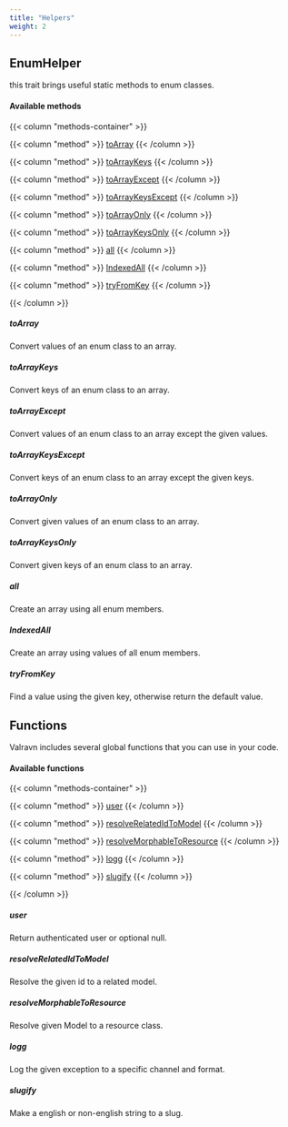 ```yaml
---
title: "Helpers"
weight: 2
---
```


## EnumHelper

this trait brings useful static methods to enum classes.

#### Available methods

{{< column "methods-container" >}}

{{< column "method" >}}
[toArray](#toarray)
{{< /column >}}

{{< column "method" >}}
[toArrayKeys](#toarraykeys)
{{< /column >}}

{{< column "method" >}}
[toArrayExcept](#toarraykeys)
{{< /column >}}

{{< column "method" >}}
[toArrayKeysExcept](#toarraykeysexcept)
{{< /column >}}

{{< column "method" >}}
[toArrayOnly](#toarrayonly)
{{< /column >}}

{{< column "method" >}}
[toArrayKeysOnly](#toarraykeysonly)
{{< /column >}}

{{< column "method" >}}
[all](#all)
{{< /column >}}

{{< column "method" >}}
[IndexedAll](#indexedall)
{{< /column >}}

{{< column "method" >}}
[tryFromKey](#tryfromkey)
{{< /column >}}

{{< /column >}}

##### toArray

Convert values of an enum class to an array.

##### toArrayKeys

Convert keys of an enum class to an array.

##### toArrayExcept

Convert values of an enum class to an array except the given values.

##### toArrayKeysExcept

Convert keys of an enum class to an array except the given keys.

##### toArrayOnly

Convert given values of an enum class to an array.

##### toArrayKeysOnly

Convert given keys of an enum class to an array.

##### all

Create an array using all enum members.

##### IndexedAll

Create an array using values of all enum members.

##### tryFromKey

Find a value using the given key, otherwise return the default value.

## Functions

Valravn includes several global functions that you can use in your code.

#### Available functions

{{< column "methods-container" >}}

{{< column "method" >}}
[user](#user)
{{< /column >}}

{{< column "method" >}}
[resolveRelatedIdToModel](#resolverelatedidtomodel)
{{< /column >}}

{{< column "method" >}}
[resolveMorphableToResource](#resolvemorphabletoresource)
{{< /column >}}

{{< column "method" >}}
[logg](#logg)
{{< /column >}}

{{< column "method" >}}
[slugify](#slugify)
{{< /column >}}

{{< /column >}}

##### user

Return authenticated user or optional null.

##### resolveRelatedIdToModel

Resolve the given id to a related model.

##### resolveMorphableToResource

Resolve given Model to a resource class.

##### logg

Log the given exception to a specific channel and format.

##### slugify

Make a english or non-english string to a slug.
